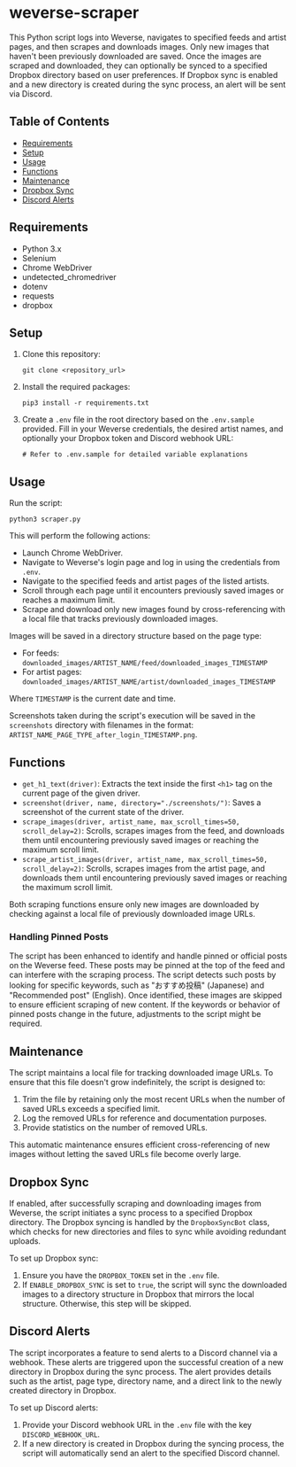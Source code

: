 # weverse-scraper

This Python script logs into Weverse, navigates to specified feeds and artist pages, and then scrapes and downloads images. Only new images that haven't been previously downloaded are saved. Once the images are scraped and downloaded, they can optionally be synced to a specified Dropbox directory based on user preferences. If Dropbox sync is enabled and a new directory is created during the sync process, an alert will be sent via Discord.

## Table of Contents

- [Requirements](#requirements)
- [Setup](#setup)
- [Usage](#usage)
- [Functions](#functions)
- [Maintenance](#maintenance)
- [Dropbox Sync](#dropbox-sync)
- [Discord Alerts](#discord-alerts)

## Requirements

- Python 3.x
- Selenium
- Chrome WebDriver
- undetected_chromedriver
- dotenv
- requests
- dropbox

## Setup

1. Clone this repository:
   ```
   git clone <repository_url>
   ```

2. Install the required packages:
   ```
   pip3 install -r requirements.txt
   ```

3. Create a `.env` file in the root directory based on the `.env.sample` provided. Fill in your Weverse credentials, the desired artist names, and optionally your Dropbox token and Discord webhook URL:
   ```
   # Refer to .env.sample for detailed variable explanations
   ```

## Usage

Run the script:
```
python3 scraper.py
```

This will perform the following actions:
- Launch Chrome WebDriver.
- Navigate to Weverse's login page and log in using the credentials from `.env`.
- Navigate to the specified feeds and artist pages of the listed artists.
- Scroll through each page until it encounters previously saved images or reaches a maximum limit.
- Scrape and download only new images found by cross-referencing with a local file that tracks previously downloaded images.

Images will be saved in a directory structure based on the page type:

- For feeds: `downloaded_images/ARTIST_NAME/feed/downloaded_images_TIMESTAMP`
- For artist pages: `downloaded_images/ARTIST_NAME/artist/downloaded_images_TIMESTAMP`

Where `TIMESTAMP` is the current date and time.

Screenshots taken during the script's execution will be saved in the `screenshots` directory with filenames in the format: `ARTIST_NAME_PAGE_TYPE_after_login_TIMESTAMP.png`.

## Functions

- `get_h1_text(driver)`: Extracts the text inside the first `<h1>` tag on the current page of the given driver.
- `screenshot(driver, name, directory="./screenshots/")`: Saves a screenshot of the current state of the driver.
- `scrape_images(driver, artist_name, max_scroll_times=50, scroll_delay=2)`: Scrolls, scrapes images from the feed, and downloads them until encountering previously saved images or reaching the maximum scroll limit.
- `scrape_artist_images(driver, artist_name, max_scroll_times=50, scroll_delay=2)`: Scrolls, scrapes images from the artist page, and downloads them until encountering previously saved images or reaching the maximum scroll limit.

Both scraping functions ensure only new images are downloaded by checking against a local file of previously downloaded image URLs.

### Handling Pinned Posts

The script has been enhanced to identify and handle pinned or official posts on the Weverse feed. These posts may be pinned at the top of the feed and can interfere with the scraping process. The script detects such posts by looking for specific keywords, such as "おすすめ投稿" (Japanese) and "Recommended post" (English). Once identified, these images are skipped to ensure efficient scraping of new content. If the keywords or behavior of pinned posts change in the future, adjustments to the script might be required.

## Maintenance

The script maintains a local file for tracking downloaded image URLs. To ensure that this file doesn't grow indefinitely, the script is designed to:

1. Trim the file by retaining only the most recent URLs when the number of saved URLs exceeds a specified limit.
2. Log the removed URLs for reference and documentation purposes.
3. Provide statistics on the number of removed URLs.

This automatic maintenance ensures efficient cross-referencing of new images without letting the saved URLs file become overly large.

## Dropbox Sync

If enabled, after successfully scraping and downloading images from Weverse, the script initiates a sync process to a specified Dropbox directory. The Dropbox syncing is handled by the `DropboxSyncBot` class, which checks for new directories and files to sync while avoiding redundant uploads.

To set up Dropbox sync:
1. Ensure you have the `DROPBOX_TOKEN` set in the `.env` file.
2. If `ENABLE_DROPBOX_SYNC` is set to `true`, the script will sync the downloaded images to a directory structure in Dropbox that mirrors the local structure. Otherwise, this step will be skipped.

## Discord Alerts

The script incorporates a feature to send alerts to a Discord channel via a webhook. These alerts are triggered upon the successful creation of a new directory in Dropbox during the sync process. The alert provides details such as the artist, page type, directory name, and a direct link to the newly created directory in Dropbox.

To set up Discord alerts:
1. Provide your Discord webhook URL in the `.env` file with the key `DISCORD_WEBHOOK_URL`.
2. If a new directory is created in Dropbox during the syncing process, the script will automatically send an alert to the specified Discord channel.

